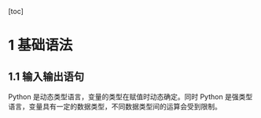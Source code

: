 [toc]

# 1 基础语法

## 1.1 输入输出语句

Python 是动态类型语言，变量的类型在赋值时动态确定。同时 Python 是强类型语言，变量具有一定的数据类型，不同数据类型间的运算会受到限制。